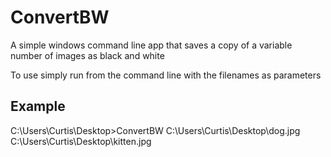 ConvertBW
=========

A simple windows command line app that saves a copy of a variable number of images as black and white

To use simply run from the command line with the filenames as parameters

Example
-------

C:\Users\Curtis\Desktop>ConvertBW C:\Users\Curtis\Desktop\dog.jpg C:\Users\Curtis\Desktop\kitten.jpg
